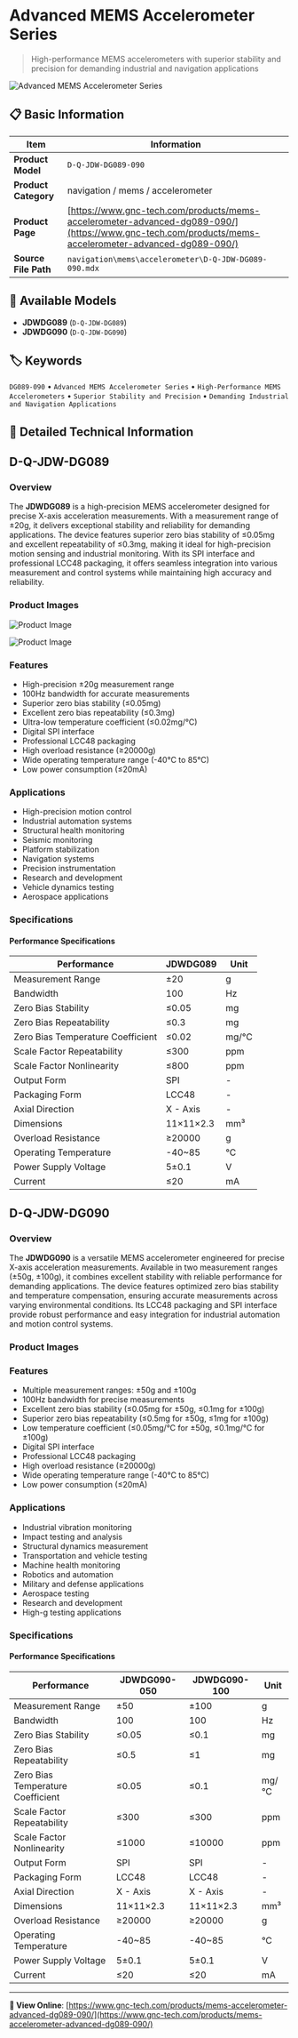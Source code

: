 # Advanced MEMS Accelerometer Series

> High-performance MEMS accelerometers with superior stability and precision for demanding industrial and navigation applications

![Advanced MEMS Accelerometer Series](https://www.gnc-tech.com/images/products/navigation/mems/accelerometer/D-Q-JDW-DG089-090/D-Q-JDW-DG089-090.webp)

## 📋 Basic Information

| Item | Information |
|------|------|
| **Product Model** | `D-Q-JDW-DG089-090` |
| **Product Category** | navigation / mems / accelerometer |
| **Product Page** | [https://www.gnc-tech.com/products/mems-accelerometer-advanced-dg089-090/](https://www.gnc-tech.com/products/mems-accelerometer-advanced-dg089-090/) |
| **Source File Path** | `navigation\mems\accelerometer\D-Q-JDW-DG089-090.mdx` |

## 🔧 Available Models

- **JDWDG089** (`D-Q-JDW-DG089`)
- **JDWDG090** (`D-Q-JDW-DG090`)

## 🏷️ Keywords

`DG089-090` • `Advanced MEMS Accelerometer Series` • `High-Performance MEMS Accelerometers` • `Superior Stability and Precision` • `Demanding Industrial and Navigation Applications`

## 📖 Detailed Technical Information

## D-Q-JDW-DG089

### Overview

The **JDWDG089** is a high-precision MEMS accelerometer designed for precise X-axis acceleration measurements. With a measurement range of ±20g, it delivers exceptional stability and reliability for demanding applications. The device features superior zero bias stability of ≤0.05mg and excellent repeatability of ≤0.3mg, making it ideal for high-precision motion sensing and industrial monitoring. With its SPI interface and professional LCC48 packaging, it offers seamless integration into various measurement and control systems while maintaining high accuracy and reliability.

### Product Images

![Product Image](https://www.gnc-tech.com/products/navigation/mems/accelerometer/D-Q-JDW-DG089-090/D-Q-JDW-DG089-090-Slide-01.webp)

![Product Image](https://www.gnc-tech.com/products/navigation/mems/accelerometer/D-Q-JDW-DG089-090/D-Q-JDW-DG089-090-Slide-02.webp)

### Features

- High-precision ±20g measurement range
- 100Hz bandwidth for accurate measurements
- Superior zero bias stability (≤0.05mg)
- Excellent zero bias repeatability (≤0.3mg)
- Ultra-low temperature coefficient (≤0.02mg/°C)
- Digital SPI interface
- Professional LCC48 packaging
- High overload resistance (≥20000g)
- Wide operating temperature range (-40°C to 85°C)
- Low power consumption (≤20mA)

### Applications

- High-precision motion control
- Industrial automation systems
- Structural health monitoring
- Seismic monitoring
- Platform stabilization
- Navigation systems
- Precision instrumentation
- Research and development
- Vehicle dynamics testing
- Aerospace applications

### Specifications

#### Performance Specifications
  
| Performance | JDWDG089 | Unit |
| --- | --- | --- |
| Measurement Range | ±20 | g |
| Bandwidth | 100 | Hz |
| Zero Bias Stability | ≤0.05 | mg |
| Zero Bias Repeatability | ≤0.3 | mg |
| Zero Bias Temperature Coefficient | ≤0.02 | mg/°C |
| Scale Factor Repeatability | ≤300 | ppm |
| Scale Factor Nonlinearity | ≤800 | ppm |
| Output Form | SPI | - |
| Packaging Form | LCC48 | - |
| Axial Direction | X - Axis | - |
| Dimensions | 11×11×2.3 | mm³ |
| Overload Resistance | ≥20000 | g |
| Operating Temperature | -40~85 | °C |
| Power Supply Voltage | 5±0.1 | V |
| Current | ≤20 | mA |
## D-Q-JDW-DG090

### Overview

The **JDWDG090** is a versatile MEMS accelerometer engineered for precise X-axis acceleration measurements. Available in two measurement ranges (±50g, ±100g), it combines excellent stability with reliable performance for demanding applications. The device features optimized zero bias stability and temperature compensation, ensuring accurate measurements across varying environmental conditions. Its LCC48 packaging and SPI interface provide robust performance and easy integration for industrial automation and motion control systems.

### Product Images

### Features

- Multiple measurement ranges: ±50g and ±100g
- 100Hz bandwidth for precise measurements
- Excellent zero bias stability (≤0.05mg for ±50g, ≤0.1mg for ±100g)
- Superior zero bias repeatability (≤0.5mg for ±50g, ≤1mg for ±100g)
- Low temperature coefficient (≤0.05mg/°C for ±50g, ≤0.1mg/°C for ±100g)
- Digital SPI interface
- Professional LCC48 packaging
- High overload resistance (≥20000g)
- Wide operating temperature range (-40°C to 85°C)
- Low power consumption (≤20mA)

### Applications

- Industrial vibration monitoring
- Impact testing and analysis
- Structural dynamics measurement
- Transportation and vehicle testing
- Machine health monitoring
- Robotics and automation
- Military and defense applications
- Aerospace testing
- Research and development
- High-g testing applications

### Specifications

#### Performance Specifications
  
| Performance | JDWDG090-050 | JDWDG090-100 | Unit |
| --- | --- | --- | --- |
| Measurement Range | ±50 | ±100 | g |
| Bandwidth | 100 | 100 | Hz |
| Zero Bias Stability | ≤0.05 | ≤0.1 | mg |
| Zero Bias Repeatability | ≤0.5 | ≤1 | mg |
| Zero Bias Temperature Coefficient | ≤0.05 | ≤0.1 | mg/°C |
| Scale Factor Repeatability | ≤300 | ≤300 | ppm |
| Scale Factor Nonlinearity | ≤1000 | ≤10000 | ppm |
| Output Form | SPI | SPI | - |
| Packaging Form | LCC48 | LCC48 | - |
| Axial Direction | X - Axis | X - Axis | - |
| Dimensions | 11×11×2.3 | 11×11×2.3 | mm³ |
| Overload Resistance | ≥20000 | ≥20000 | g |
| Operating Temperature | -40~85 | -40~85 | °C |
| Power Supply Voltage | 5±0.1 | 5±0.1 | V |
| Current | ≤20 | ≤20 | mA |
---

**🔗 View Online**: [https://www.gnc-tech.com/products/mems-accelerometer-advanced-dg089-090/](https://www.gnc-tech.com/products/mems-accelerometer-advanced-dg089-090/)
